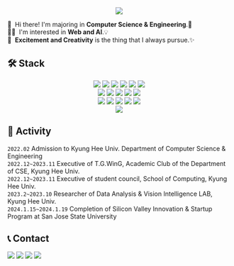 <div align="center"><img src="https://capsule-render.vercel.app/api?type=waving&height=200&text=Welcome%20to%20JEONGWOO's%20github.&fontSize=50&color=0:FFFF00,100:CCFF00&fontColor=000000"/></div>

<p>
  👋&nbsp; Hi there! I'm majoring in <b>Computer Science & Engineering</b>.🚀<br/>
  🧑‍💻&nbsp; I'm interested in <b>Web and AI</b>.💡<br/>
  👊&nbsp; <b>Excitement and Creativity</b> is the thing that I always pursue.✨
</p>

  
## 🛠 Stack
<div align="center">
    <img src="https://img.shields.io/badge/TensorFlow-FF6F00?style=for-the-badge&logo=tensorflow&logoColor=white"/>
    <img src="https://img.shields.io/badge/OpenCV-5C3EE8?style=for-the-badge&logo=opencv&logoColor=white"/>
    <img src="https://img.shields.io/badge/PyTorch-EE4C2C?style=for-the-badge&logo=pytorch&logoColor=white"/>
    <img src="https://img.shields.io/badge/Python-3776AB?style=for-the-badge&logo=Python&logoColor=white"/>
    <img src="https://img.shields.io/badge/C++-00599C?style=for-the-badge&logo=C++&logoColor=white"/>
    <img src="https://img.shields.io/badge/C-A8B9CC?style=for-the-badge&logo=C&logoColor=white"/>
  <br>
    <img src="https://img.shields.io/badge/HTML5-E34F26?style=for-the-badge&logo=HTML5&logoColor=white"/>
    <img src="https://img.shields.io/badge/JavaScript-F7DF1E?style=for-the-badge&logo=JavaScript&logoColor=black"/>
    <img src="https://img.shields.io/badge/React-61DAFB?style=for-the-badge&logo=React&logoColor=black"/>
    <img src="https://img.shields.io/badge/Node.js-339933?style=for-the-badge&logo=Node.js&logoColor=white"/>
    <img src="https://img.shields.io/badge/Flask-ababab?style=for-the-badge&logo=flask&logoColor=black" />
    
  <br> 
    <img src="https://img.shields.io/badge/Anaconda-44A833?style=for-the-badge&logo=anaconda&logoColor=white"/>
    <img src="https://img.shields.io/badge/Jupyter-F37626?style=for-the-badge&logo=jupyter&logoColor=white"/>
    <img src="https://img.shields.io/badge/Visual Studio-5C2D91?style=for-the-badge&logo=visual studio&logoColor=white"/>
    <img src="https://img.shields.io/badge/Visual Studio Code-007ACC?style=for-the-badge&logo=Visual Studio Code&logoColor=white"/>
    <img src="https://img.shields.io/badge/PyCharm-000000?style=for-the-badge&logo=PyCharm&logoColor=white"/>
  <br>
    <img src="https://img.shields.io/badge/git-F05032?style=for-the-badge&logo=git&logoColor=white">  
</div>

## 💫 Activity
  `2022.02` Admission to Kyung Hee Univ. Department of Computer Science & Engineering <br>
  `2022.12~2023.11` Executive of T.G.WinG, Academic Club of the Department of CSE, Kyung Hee Univ. <br>
  `2022.12~2023.11` Executive of student council, School of Computing, Kyung Hee Univ. <br>
  `2023.2~2023.10` Researcher of Data Analysis & Vision Intelligence LAB, Kyung Hee Univ. <br>
  `2024.1.15~2024.1.19` Completion of Silicon Valley Innovation & Startup Program at San Jose State University

## 📞 Contact
<a href="https://www.instagram.com/jeongwo0o_03/" target="_blank"><img src="https://img.shields.io/badge/Instagram-E4405F?style=flat-square&logo=Instagram&logoColor=white"/></a>
<a href="mailto:juny1alex@gmail.com" target="_blank"><img src="https://img.shields.io/badge/juny1alex@gmail.com-EA4335?style=flat-square&logo=Gmail&logoColor=white"/></a>
<a href="https://bouncy-failing-c7a.notion.site/JEONGWOO-s-Notion-280991d2cafe4950ba0f4f18bd2ab7cf?pvs=4" target="_blank"><img src="https://img.shields.io/badge/Notion-E4405F?style=flat-square&logo=Notion&logoColor=white"/></a>
<a href="https://backtothemoon123.tistory.com/" target="_blank"><img src="https://github-readme-tistory-card.vercel.app/api/badge?name=Tistory"/></a>









<!--
**leejeongwoo1/leejeongwoo1** is a ✨ _special_ ✨ repository because its `README.md` (this file) appears on your GitHub profile.

Here are some ideas to get you started:

- 🔭 I’m currently working on ...
- 🌱 I’m currently learning ...
- 👯 I’m looking to collaborate on ...
- 🤔 I’m looking for help with ...
- 💬 Ask me about ...
- 📫 How to reach me: ...
- 😄 Pronouns: ...
- ⚡ Fun fact: ...
-->
